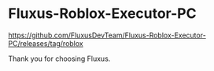 # Fluxus-Roblox-Executor-PC

https://github.com/FluxusDevTeam/Fluxus-Roblox-Executor-PC/releases/tag/roblox

Thank you for choosing Fluxus.
